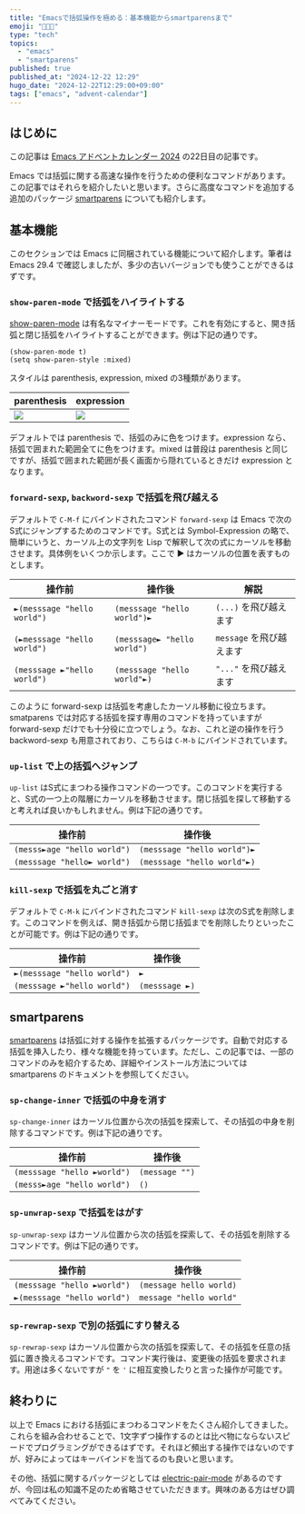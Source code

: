 ```yaml
---
title: "Emacsで括弧操作を極める：基本機能からsmartparensまで"
emoji: "👨‍👨‍👦"
type: "tech"
topics:
  - "emacs"
  - "smartparens"
published: true
published_at: "2024-12-22 12:29"
hugo_date: "2024-12-22T12:29:00+09:00"
tags: ["emacs", "advent-calendar"]
---
```


## はじめに

この記事は [Emacs アドベントカレンダー 2024](https://qiita.com/advent-calendar/2024/emacs) の22日目の記事です。

Emacs では括弧に関する高速な操作を行うための便利なコマンドがあります。この記事ではそれらを紹介したいと思います。さらに高度なコマンドを追加する追加のパッケージ [smartparens](https://github.com/Fuco1/smartparens/) についても紹介します。

## 基本機能

このセクションでは Emacs に同梱されている機能について紹介します。筆者は Emacs 29.4 で確認しましたが、多少の古いバージョンでも使うことができるはずです。

### `show-paren-mode` で括弧をハイライトする

[show-paren-mode](https://github.com/emacs-mirror/emacs/blob/master/lisp/paren.el) は有名なマイナーモードです。これを有効にすると、開き括弧と閉じ括弧をハイライトすることができます。例は下記の通りです。

```elisp
(show-paren-mode t)
(setq show-paren-style :mixed)
```

スタイルは parenthesis, expression, mixed の3種類があります。

parenthesis | expression
-- | --
![](https://storage.googleapis.com/zenn-user-upload/7afd7cd232ef-20241222.png) | ![](https://storage.googleapis.com/zenn-user-upload/3c0c2d2565ed-20241222.png)

デフォルトでは parenthesis で、括弧のみに色をつけます。expression なら、括弧で囲まれた範囲全てに色をつけます。mixed は普段は parenthesis と同じですが、括弧で囲まれた範囲が長く画面から隠れているときだけ expression となります。

### `forward-sexp`, `backword-sexp` で括弧を飛び越える

デフォルトで `C-M-f` にバインドされたコマンド `forward-sexp` は Emacs で次のS式にジャンプするためのコマンドです。S式とは Symbol-Expression の略で、簡単にいうと、カーソル上の文字列を Lisp で解釈して次の式にカーソルを移動させます。具体例をいくつか示します。ここで ► はカーソルの位置を表すものとします。

操作前 | 操作後 | 解説
-- | -- | --
`►(messsage "hello world")` | `(messsage "hello world")►` | `(...)` を飛び越えます
`(►messsage "hello world")` | `(messsage► "hello world")` | `message` を飛び越えます
`(messsage ►"hello world")` | `(messsage "hello world"►)` | `"..."` を飛び越えます


このように forward-sexp は括弧を考慮したカーソル移動に役立ちます。smatparens では対応する括弧を探す専用のコマンドを持っていますが forward-sexp だけでも十分役に立つでしょう。なお、これと逆の操作を行う backword-sexp も用意されており、こちらは `C-M-b` にバインドされています。

### `up-list` で上の括弧へジャンプ

`up-list` はS式にまつわる操作コマンドの一つです。このコマンドを実行すると、S式の一つ上の階層にカーソルを移動させます。閉じ括弧を探して移動すると考えれば良いかもしれません。例は下記の通りです。

操作前 | 操作後
-- | --
`(messs►age "hello world")` | `(messsage "hello world")►`
`(messsage "hello► world")` | `(messsage "hello world"►)`

### `kill-sexp` で括弧を丸ごと消す

デフォルトで `C-M-k` にバインドされたコマンド `kill-sexp` は次のS式を削除します。このコマンドを例えば、開き括弧から閉じ括弧までを削除したりといったことが可能です。例は下記の通りです。

操作前 | 操作後
-- | --
`►(messsage "hello world")` | `►`
`(messsage ►"hello world")` | `(messsage ►)`

## smartparens

[smartparens](https://github.com/Fuco1/smartparens/) は括弧に対する操作を拡張するパッケージです。自動で対応する括弧を挿入したり、様々な機能を持っています。ただし、この記事では、一部のコマンドのみを紹介するため、詳細やインストール方法については smartparens のドキュメントを参照してください。

### `sp-change-inner` で括弧の中身を消す

`sp-change-inner` はカーソル位置から次の括弧を探索して、その括弧の中身を削除するコマンドです。例は下記の通りです。

操作前 | 操作後
-- | --
`(messsage "hello ►world")` | `(message "")`
`(messs►age "hello world")` | `()`

### `sp-unwrap-sexp` で括弧をはがす

`sp-unwrap-sexp` はカーソル位置から次の括弧を探索して、その括弧を削除するコマンドです。例は下記の通りです。

操作前 | 操作後
-- | --
`(messsage "hello ►world")` | `(message hello world)`
`►(messsage "hello world")` | `message "hello world"`

### `sp-rewrap-sexp` で別の括弧にすり替える

`sp-rewrap-sexp` はカーソル位置から次の括弧を探索して、その括弧を任意の括弧に置き換えるコマンドです。コマンド実行後は、変更後の括弧を要求されます。用途は多くないですが `"` を `'` に相互変換したりと言った操作が可能です。

## 終わりに

以上で Emacs における括弧にまつわるコマンドをたくさん紹介してきました。これらを組み合わせることで、1文字ずつ操作するのとは比べ物にならないスピードでプログラミングができるはずです。それほど頻出する操作ではないのですが、好みによってはキーバインドを当てるのも良いと思います。

その他、括弧に関するパッケージとしては [electric-pair-mode](https://github.com/emacs-mirror/emacs/blob/master/lisp/elec-pair.el) があるのですが、今回は私の知識不足のため省略させていただきます。興味のある方はぜひ調べてみてください。
